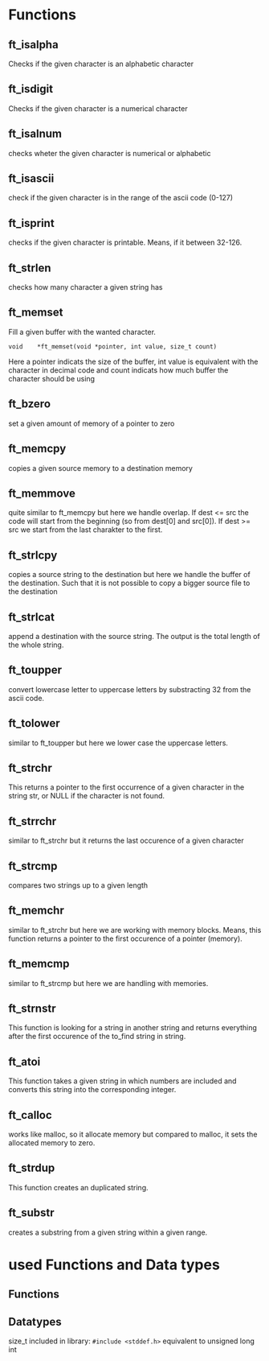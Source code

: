 # Functions
## ft_isalpha
Checks if the given character is an alphabetic character

## ft_isdigit
Checks if the given character is a numerical character

## ft_isalnum
checks wheter the given character is numerical or alphabetic

## ft_isascii
check if the given character is in the range of the ascii code (0-127)

## ft_isprint
checks if the given character is printable. Means, if it between 32-126.

## ft_strlen
checks how many character a given string has

## ft_memset 
Fill a given buffer with the wanted character. 
```
void	*ft_memset(void *pointer, int value, size_t count)
```
Here a pointer indicats the size of the buffer, int value is equivalent with the character in decimal code and count indicats how much buffer the character should be using

## ft_bzero
set a given amount of memory of a pointer to zero  

## ft_memcpy
copies a given source memory to a destination memory

## ft_memmove
quite similar to ft_memcpy but here we handle overlap. If dest <= src the code will start from the beginning (so from dest[0] and src[0]). If dest >= src we start from the last charakter to the first. 

## ft_strlcpy
copies a source string to the destination but here we handle the buffer of the destination. Such that it is not possible to copy a bigger source file to the destination

## ft_strlcat
append a destination with the source string. The output is the total length of the whole string.

## ft_toupper
convert lowercase letter to uppercase letters by substracting 32 from the ascii code.

## ft_tolower
similar to ft_toupper but here we lower case the uppercase letters.

## ft_strchr
This returns a pointer to the first occurrence of a given character in the string str, or NULL if the character is not found.

## ft_strrchr
similar to ft_strchr but it returns the last occurence of a given character

## ft_strcmp
compares two strings up to a given length

## ft_memchr
similar to ft_strchr but here we are working with memory blocks. Means, this function returns a pointer to the first occurence of a pointer (memory).

## ft_memcmp
similar to ft_strcmp but here we are handling with memories.

## ft_strnstr
This function is looking for a string in another string and returns everything after the first occurence of the to_find string in string.

## ft_atoi
This function takes a given string in which numbers are included and converts this string into the corresponding integer.

## ft_calloc
works like malloc, so it allocate memory but compared to malloc, it sets the allocated memory to zero.

## ft_strdup
This function creates an duplicated string. 

## ft_substr
creates a substring from a given string within a given range. 

# used Functions and Data types
## Functions
## Datatypes
size_t included in library:
``` #include <stddef.h> ```
equivalent to unsigned long int
